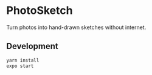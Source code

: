 # PhotoSketch

Turn photos into hand-drawn sketches without internet.

## Development

```bash
yarn install
expo start
```
